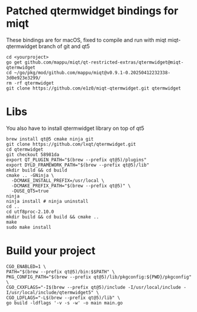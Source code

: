 # Patched qtermwidget bindings for miqt

These bindings are for macOS, fixed to compile and run with miqt miqt-qtermwidget branch of git and qt5

```
cd <yourproject>
go get github.com/mappu/miqt/qt-restricted-extras/qtermwidget@miqt-qtermwidget
cd ~/go/pkg/mod/github.com/mappu/miqt@v0.9.1-0.20250412232338-3d0e923e3299/
rm -rf qtermwidget
git clone https://github.com/e1z0/miqt-qtermwidget.git qtermwidget
```

# Libs

You also have to install qtermwidget library on top of qt5

```
brew install qt@5 cmake ninja git
git clone https://github.com/lxqt/qtermwidget.git
cd qtermwidget
git checkout 58981da
export QT_PLUGIN_PATH="$(brew --prefix qt@5)/plugins"
export DYLD_FRAMEWORK_PATH="$(brew --prefix qt@5)/lib"
mkdir build && cd build
cmake .. -GNinja \
  -DCMAKE_INSTALL_PREFIX=/usr/local \
  -DCMAKE_PREFIX_PATH="$(brew --prefix qt@5)" \
  -DUSE_QT5=true
ninja
ninja install # ninja uninstall
cd ..
cd utf8proc-2.10.0
mkdir build && cd build && cmake ..
make
sudo make install

```

# Build your project


```
CGO_ENABLED=1 \
PATH="$(brew --prefix qt@5)/bin:$$PATH" \
PKG_CONFIG_PATH="$(brew --prefix qt@5)/lib/pkgconfig:${PWD}/pkgconfig" \
CGO_CXXFLAGS="-I$(brew --prefix qt@5)/include -I/usr/local/include -I/usr/local/include/qtermwidget5" \
CGO_LDFLAGS="-L$(brew --prefix qt@5)/lib" \
go build -ldflags '-v -s -w' -o main main.go
```

